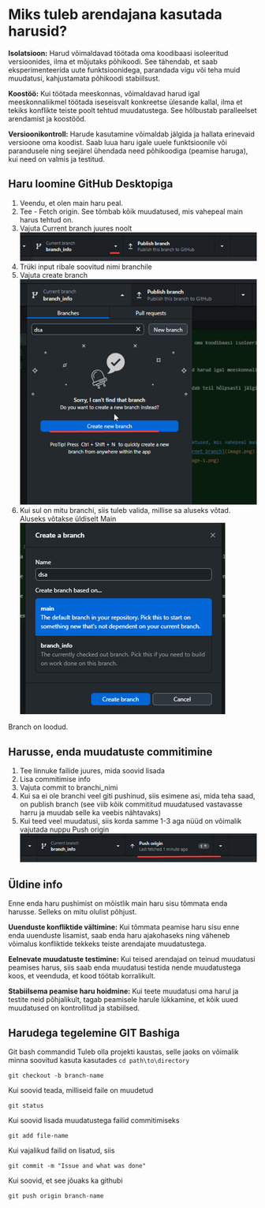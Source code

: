 # Miks tuleb arendajana kasutada harusid?
**Isolatsioon:** Harud võimaldavad töötada oma koodibaasi isoleeritud versioonides, ilma et mõjutaks põhikoodi. See tähendab, et saab eksperimenteerida uute funktsioonidega, parandada vigu või teha muid muudatusi, kahjustamata põhikoodi stabiilsust.

**Koostöö:** Kui töötada meeskonnas, võimaldavad harud igal meeskonnaliikmel töötada iseseisvalt konkreetse ülesande kallal, ilma et tekiks konflikte teiste poolt tehtud muudatustega. See hõlbustab paralleelset arendamist ja koostööd.

**Versioonikontroll:** Harude kasutamine võimaldab jälgida ja hallata erinevaid versioone oma koodist. Saab luua haru igale uuele funktsioonile või parandusele ning seejärel ühendada need põhikoodiga (peamise haruga), kui need on valmis ja testitud.


## Haru loomine GitHub Desktopiga
1. Veendu, et olen main haru peal.
2. Tee - Fetch origin. See tõmbab kõik muudatused, mis vahepeal main harus tehtud on.
3. Vajuta Current branch juures noolt ![currnet branch](/Images_for_readme/image.png)
4. Trüki  input ribale soovitud nimi branchile 
5. Vajuta create branch ![Create branch](/Images_for_readme/image-2.png)
6. Kui sul on mitu branchi, siis tuleb valida, millise sa aluseks võtad. Aluseks võtakse üldiselt Main ![main](/Images_for_readme/image-3.png)

Branch on loodud.

## Harusse, enda muudatuste commitimine
1. Tee linnuke failide juures, mida soovid lisada
2. Lisa commitimise info
3. Vajuta commit to branchi_nimi
4. Kui sa ei ole branchi veel giti pushinud, siis esimene asi, mida teha saad, on publish branch (see viib kõik commititud muudatused vastavasse harru ja muudab selle ka veebis nähtavaks)
5. Kui teed veel muudatusi, siis korda samme 1-3 aga nüüd on võimalik vajutada nuppu Push origin ![push](/Images_for_readme/image-4.png)



## Üldine info
Enne enda haru pushimist on mõistlik main haru sisu tõmmata enda harusse. Selleks on mitu olulist põhjust.

**Uuenduste konfliktide vältimine:** Kui tõmmata peamise haru sisu enne enda uuenduste lisamist, saab enda haru ajakohaseks ning väheneb võimalus konfliktide tekkeks teiste arendajate muudatustega.

**Eelnevate muudatuste testimine:** Kui teised arendajad on teinud muudatusi peamises harus, siis saab enda muudatusi testida nende muudatustega koos, et veenduda, et kood töötab korralikult.

**Stabiilsema peamise haru hoidmine:** Kui teete muudatusi oma harul ja testite neid põhjalikult, tagab peamisele harule lükkamine, et kõik uued muudatused on kontrollitud ja stabiilsed.

## Harudega tegelemine GIT Bashiga
Git bash commandid
Tuleb olla projekti kaustas, selle jaoks on võimalik minna soovitud kasuta kasutades ```cd path\to\directory```
```
git checkout -b branch-name
```
Kui soovid teada, milliseid faile on muudetud

```
git status
```

Kui soovid lisada muudatustega failid commitimiseks
```
git add file-name
```

Kui vajalikud failid on lisatud, siis
```
git commit -m "Issue and what was done"
```

Kui soovid, et see jõuaks ka githubi

```
git push origin branch-name
```
